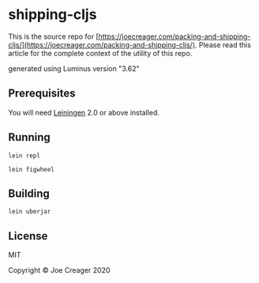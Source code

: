 # shipping-cljs

This is the source repo for [https://joecreager.com/packing-and-shipping-cljs/](https://joecreager.com/packing-and-shipping-cljs/).  Please read this article for the complete context of the utility of this repo.

generated using Luminus version "3.62"

## Prerequisites

You will need [Leiningen][1] 2.0 or above installed.

[1]: https://github.com/technomancy/leiningen

## Running

```
lein repl
```

```
lein figwheel
```

## Building

```
lein uberjar
```

## License

MIT

Copyright © Joe Creager 2020
